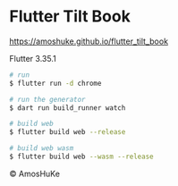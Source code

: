 # Flutter Tilt Book

https://amoshuke.github.io/flutter_tilt_book

Flutter 3.35.1

```sh
# run
$ flutter run -d chrome

# run the generator
$ dart run build_runner watch

# build web
$ flutter build web --release

# build web wasm
$ flutter build web --wasm --release
```

© AmosHuKe
